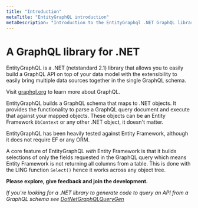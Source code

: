 ```yaml
---
title: "Introduction"
metaTitle: "EntityGraphQL introduction"
metaDescription: "Introduction to the EntityGraphql .NET GraphQL library"
---
```


# A GraphQL library for .NET

EntityGraphQL is a .NET (netstandard 2.1) library that allows you to easily build a GraphQL API on top of your data model with the extensibility to easily bring multiple data sources together in the single GraphQL schema.

Visit [graphql.org](https://graphql.org/learn/) to learn more about GraphQL.

EntityGraphQL builds a GraphQL schema that maps to .NET objects. It provides the functionality to parse a GraphQL query document and execute that against your mapped objects. These objects can be an Entity Framework `DbContext` or any other .NET object, it doesn't matter.

EntityGraphQL has been heavily tested against Entity Framework, although it does not require EF or any ORM.

A core feature of EntityGraphQL _with_ Entity Framework is that it builds selections of only the fields requested in the GraphQL query which means Entity Framework is not returning all columns from a table. This is done with the LING function `Select()` hence it works across any object tree.

**Please explore, give feedback and join the development.**

_If you're looking for a .NET library to generate code to query an API from a GraphQL schema see [DotNetGraphQLQueryGen](https://github.com/lukemurray/DotNetGraphQLQueryGen)_